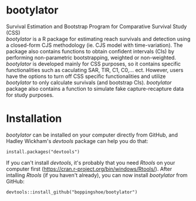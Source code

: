 # bootylator

Survival Estimation and Bootstrap Program for Comparative Survival Study (CSS)  
*bootylator* is a R package for estimating reach survivals and detection using a closed-form CJS methodology (ie. CJS model with time-variation). The package also contains functions to obtain confident intervals (CIs) by performing non-parametric bootstrapping, weighted or non-weighted. *bootylator* is developed mainly for CSS purposes, so it contains specific functionalities such as caculating SAR, TIR, C1, C0,... ect. However, users have the options to turn off CSS specific functionalities and utilize *bootylator* to only calculate survivals (and bootstrap CIs). *bootylator* package also contains a function to simulate fake capture-recapture data for study purposes.

# Installation

*bootylator* can be installed on your computer directly from GitHub, and Hadley Wickham's *devtools* package can help you do that:
```{r, eval=FALSE}
install.packages("devtools")
```

If you can't install *devtools*, it's probably that you need *Rtools* on your computer first (https://cran.r-project.org/bin/windows/Rtools/). After intalling *Rtools* (if you haven't already), you can now install *bootylator* from GitHub:
```{r, eval=FALSE}
devtools::install_github("boppingshoe/bootylator")
```

